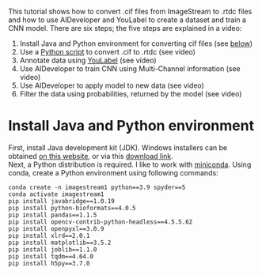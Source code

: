 This tutorial shows how to convert .cif files from ImageStream to .rtdc files and
how to use AIDeveloper and YouLabel to create a dataset and train a CNN model.
There are six steps; the five steps are explained in a video:


1. Install Java and Python environment for converting cif files (see [below](#install-java-and-python-environment))
2. Use a [Python script](https://github.com/maikherbig/AIDeveloper/blob/master/Tutorial%20ImageStream/cif_to_rtdc_v06.py) to convert .cif to .rtdc (see video)
3. Annotate data using [YouLabel](https://github.com/maikherbig/YouLabel/releases) (see video)
4. Use AIDeveloper to train CNN using Multi-Channel information (see video)
5. Use AIDeveloper to apply model to new data (see video)
6. Filter the data using probabilities, returned by the model (see video)


# Install Java and Python environment   
First, install Java development kit (JDK). Windows installers can be obtained [on this website](https://www.oracle.com/java/technologies/downloads/#jdk18-windows), or via this [download link](https://download.oracle.com/java/18/latest/jdk-18_windows-x64_bin.exe).  
Next, a Python distribution is required. I like to work with [miniconda](https://docs.conda.io/en/latest/miniconda.html). 
Using conda, create a Python environment using following commands:
```
conda create -n imagestream1 python==3.9 spyder==5
conda activate imagestream1
pip install javabridge==1.0.19
pip install python-bioformats==4.0.5
pip install pandas==1.1.5
pip install opencv-contrib-python-headless==4.5.5.62
pip install openpyxl==3.0.9
pip install xlrd==2.0.1
pip install matplotlib==3.5.2
pip install joblib==1.1.0
pip install tqdm==4.64.0
pip install h5py==3.7.0  
```
